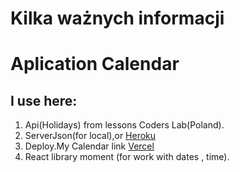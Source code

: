# Kilka ważnych informacji
# Aplication Calendar
## I use here:
1. Api(Holidays) from lessons Coders Lab(Poland). 
2. ServerJson(for local),or 
[Heroku](https://my-json-calendar-server-5e1cdeed6f26.herokuapp.com/events)
3. Deploy.My Calendar link
[Vercel](https://calendar-project-koncovu.vercel.app/)
4. React library moment (for work with dates , time).
